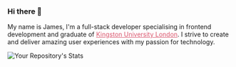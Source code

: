 ### Hi there 👋

My name is James, I'm a full-stack developer specialising in frontend development and graduate of <a href="https://www.kingston.ac.uk/" style="color: #dc5970 !important;">Kingston University London</a>. I strive to create and deliver amazing user experiences with my passion for technology.

![Your Repository's Stats](
  https://github-readme-stats.vercel.app/api?username=jameskbecker&show_icons=true&bg_color=DC5970&title_color=ffffff&text_color=e6e6e6&icon_color=f2f2f2&border_radius=1rem&hide_border=true
)

<!--
**jameskbecker/jameskbecker** is a ✨ _special_ ✨ repository because its `README.md` (this file) appears on your GitHub profile.

Here are some ideas to get you started:

- 🔭 I’m currently working on ...
- 🌱 I’m currently learning ...
- 👯 I’m looking to collaborate on ...
- 🤔 I’m looking for help with ...
- 💬 Ask me about ...
- 📫 How to reach me: ...
- 😄 Pronouns: ...
- ⚡ Fun fact: ...
-->
